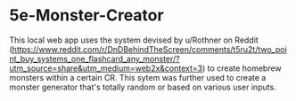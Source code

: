 # 5e-Monster-Creator
This local web app uses the system devised by u/Rothner on Reddit (https://www.reddit.com/r/DnDBehindTheScreen/comments/t5ru2t/two_point_buy_systems_one_flashcard_any_monster/?utm_source=share&utm_medium=web2x&context=3) to create homebrew monsters within a certain CR. This sytem was further used to create a monster generator that's totally random or based on various user inputs. 

